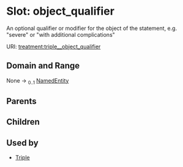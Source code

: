 
# Slot: object_qualifier


An optional qualifier or modifier for the object of the statement, e.g. "severe" or "with additional complications"

URI: [treatment:triple__object_qualifier](http://w3id.org/ontogpt/treatments/triple__object_qualifier)


## Domain and Range

None &#8594;  <sub>0..1</sub> [NamedEntity](NamedEntity.md)

## Parents


## Children


## Used by

 * [Triple](Triple.md)
